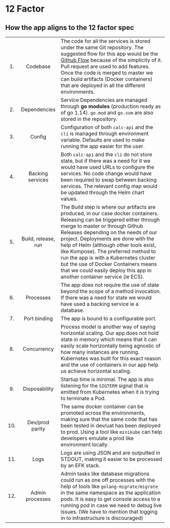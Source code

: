 # 12 Factor

## How the app aligns to the 12 factor spec
|       |                     |                                                                                                                                                                                                                                                                                                                                                                                                                                                                                           |
| :---: | :-----------------: | :---------------------------------------------------------------------------------------------------------------------------------------------------------------------------------------------------------------------------------------------------------------------------------------------------------------------------------------------------------------------------------------------------------------------------------------------------------------------------------------- |
|  1.   |      Codebase       | The code for all the services is stored under the same Git repository. The suggested flow for this app would be the [Github Flow](https://help.github.com/en/github/collaborating-with-issues-and-pull-requests/github-flow) because of the simplicity of it. Pull request are used to add features. Once the code is merged to master we can build artifacts (Docker containers) that are deployed in all the different environments.                                                    |
|  2.   |    Dependencies     | Service Dependencies are managed through **go modules** (production ready as of go 1.14). `go.mod` and `go.sum` are also stored in the repository.                                                                                                                                                                                                                                                                                                                                        |
|  3.   |       Config        | Configuration of both `calc-api` and the `cli` is managed through environment variable. Defaults are used to make running the app easier for the user.                                                                                                                                                                                                                                                                                                                                    |
|  4.   |  Backing services   | Both `calc-api` and the `cli` do not store state, but if there was a need for it we would have used URLs to configure the services. No code change would have been required to swap between backing services. The relevant config map would be updated through the Helm chart values.                                                                                                                                                                                                     |
|  5.   | Build, release, run | The Build step is where our artifacts are produced, in our case docker containers. Releasing can be triggered either through merge to master or through Github Releases depending on the needs of our project. Deployments are done with the help of Helm (although other tools exist, like Kompose). The preferred method to run the app is with a Kubernetes cluster but the use of Docker Containers means that we could easily deploy this app in another container service (ie ECS). |
|  6.   |      Processes      | The app does not require the use of state beyond the scope of a method invocation. If there was a need for state we would have used a backing service ie a database.                                                                                                                                                                                                                                                                                                                      |
|  7.   |    Port binding     | The app is bound to a configurable port.                                                                                                                                                                                                                                                                                                                                                                                                                                                  |
|  8.   |     Concurrency     | Process model is another way of saying horizontal scaling. Our app does not hold state in memory which means that it can easily scale horizontally being agnostic of how many instances are running. Kubernetes was built for this exact reason and the use of containers in our app help us achieve horizontal scaling.                                                                                                                                                                  |
|  9.   |    Disposability    | Startup time is minimal.  The app is also listening for the `SIGTERM` signal that is emitted from Kubernetes when it is trying to terminate a Pod.                                                                                                                                                                                                                                                                                                                                        |
|  10.  |   Dev/prod parity   | The same docker container can be promoted across the environments, making sure that the same code that has been tested in dev/uat has been deployed to prod. Using a tool like `minikube` can help developers emulate a prod like environment locally.                                                                                                                                                                                                                                    |
|  11.  |        Logs         | Logs are using JSON and are outputted in STDOUT, making it easier to be processed by an EFK stack.                                                                                                                                                                                                                                                                                                                                                                                        |
|  12.  |   Admin processes   | Admin tasks like database migrations could run as one off processes with the help of tools like `golang-migrate/migrate` in the same namespace as the application pods. It is easy to get console access to a running pod in case we need to debug live issues. (We have to mention that logging in to infrastructure is discouraged)                                                                                                                                                     |